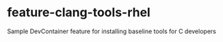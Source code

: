 # feature-clang-tools-rhel
Sample DevContainer feature for installing baseline tools for C developers
